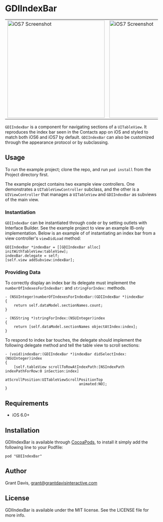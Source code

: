 # GDIIndexBar

<table cellspacing="0" cellpadding="10px">
  <tr>
    <td>
      <img src="http://f.cl.ly/items/1a3Z0T3A2X1x0W023W2R/GDIIndexBar-1.png" alt="iOS7 Screenshot" width="320px">
    </td>
    <td>
      <img src="http://f.cl.ly/items/2x2H2x0A3T3k0i3y0p1i/GDIIndexBar-2.png" alt="iOS7 Screenshot" width="320px">
    </td>
  </tr>
</table>

`GDIIndexBar` is a component for navigating sections of a `UITableView`. It reproduces the index bar seen in the Contacts app on iOS and styled to match both iOS6 and iOS7 by default. `GDIIndexBar` can also be customized through the appearance protocol or by subclassing. 

## Usage

To run the example project; clone the repo, and run `pod install` from the Project directory first.

The example project contains two example view controllers. One demonstrates a `UITableViewController` subclass, and the other is a `UIViewController` that manages a `UITableView` and `GDIIndexBar` as subviews of the main view. 

### Instantiation

`GDIIndexBar` can be instantiated through code or by setting outlets with Interface Builder. See the example project to view an example IB-only implementation. Below is an example of of instantiating an index bar from a view controller's `viewDidLoad` method:

    GDIIndexBar *indexBar = [[GDIIndexBar alloc] initWithTableView:tableView];
    indexBar.delegate = self;
    [self.view addSubview:indexBar];
    
### Providing Data

To correctly display an index bar its delegate must implement the `numberOfIndexesForIndexBar:` and `stringForIndex:` methods. 

    - (NSUInteger)numberOfIndexesForIndexBar:(GDIIndexBar *)indexBar
    {
        return self.dataModel.sectionNames.count;
    }

    - (NSString *)stringForIndex:(NSUInteger)index
    {
        return [self.dataModel.sectionNames objectAtIndex:index];
    }
    
To respond to index bar touches, the delegate should implement the following delegate method and tell the table view to scroll sections:

    - (void)indexBar:(GDIIndexBar *)indexBar didSelectIndex:(NSUInteger)index
    {
        [self.tableView scrollToRowAtIndexPath:[NSIndexPath indexPathForRow:0 inSection:index]
                              atScrollPosition:UITableViewScrollPositionTop
                                      animated:NO];
    }
    

## Requirements

* iOS 6.0+

## Installation

GDIIndexBar is available through [CocoaPods](http://cocoapods.org), to install
it simply add the following line to your Podfile:

    pod "GDIIndexBar"

## Author

Grant Davis, grant@grantdavisinteractive.com

## License

GDIIndexBar is available under the MIT license. See the LICENSE file for more info.